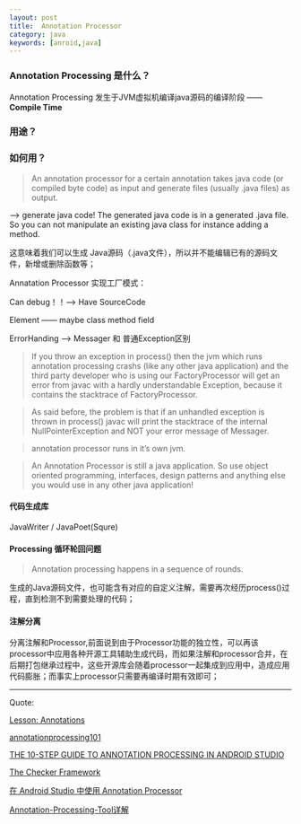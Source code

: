 ```yaml
---
layout: post
title:  Annotation Processor
category: java
keywords: [anroid,java]
---
```


### Annotation Processing 是什么？

 Annotation Processing 发生于JVM虚拟机编译java源码的编译阶段 —— **Compile Time**




### 用途？



### 如何用？

> An annotation processor for a certain annotation takes java code (or compiled byte code) as input and generate files (usually .java files) as output.

--> generate java code! The generated java code is in a generated .java file. So you can not manipulate an existing java class for instance adding a method.

这意味着我们可以生成 Java源码（.java文件），所以并不能编辑已有的源码文件，新增或删除函数等；


Annatation Processor 实现工厂模式：


Can  debug！！--> Have  SourceCode


Element —— maybe class method  field

ErrorHanding -->  Messager 和 普通Exception区别
>  If you throw an exception in process() then the jvm which runs annotation processing crashs (like any other java application) and the third party developer who is using our FactoryProcessor will get an error from javac with a hardly understandable Exception, because it contains the stacktrace of FactoryProcessor.

> As said before, the problem is that if an unhandled exception is thrown in process() javac will print the stacktrace of the internal NullPointerException and NOT your error message of Messager.


> annotation processor runs in it’s own jvm.


> An Annotation Processor is still a java application. So use object oriented programming, interfaces, design patterns and anything else you would use in any other java application!


#### 代码生成库

JavaWriter  /  JavaPoet(Squre)


#### Processing 循环轮回问题

> Annotation processing happens in a sequence of rounds.

生成的Java源码文件，也可能含有对应的自定义注解，需要再次经历process()过程，直到检测不到需要处理的代码；




#### 注解分离

分离注解和Processor,前面说到由于Processor功能的独立性，可以再该processor中应用各种开源工具辅助生成代码，而如果注解和processor合并，在后期打包继承过程中，这些开源库会随着processor一起集成到应用中，造成应用代码膨胀；而事实上processor只需要再编译时期有效即可；




---

Quote:

[Lesson: Annotations](http://docs.oracle.com/javase/tutorial/java/annotations/index.html)

[annotationprocessing101](https://github.com/sockeqwe/annotationprocessing101)

[THE 10-STEP GUIDE TO ANNOTATION PROCESSING IN ANDROID STUDIO](http://blog.stablekernel.com/the-10-step-guide-to-annotation-processing-in-android-studio)

[The Checker Framework](http://types.cs.washington.edu/checker-framework/)

[在 Android Studio 中使用 Annotation Processor](http://blog.chengyunfeng.com/?p=1021)

[Annotation-Processing-Tool详解](http://qiushao.net/2015/07/07/Annotation-Processing-Tool%E8%AF%A6%E8%A7%A3/#augad)
